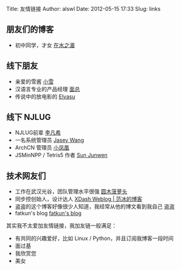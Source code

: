 Title: 友情链接
Author: alswl
Date: 2012-05-15 17:33
Slug: links


## 朋友们的博客 ##

*   初中同学，才女 [在水之湄](http://blog.sina.com.cn/cloverjwj)

## 线下朋友 ##
*   亲爱的雪酱 [小雪](http://sizheng.org/)
*   汉语言专业的产品经理 [面总](http://www.albertgao.com/)
*   传说中的放电影的 [Elvasu](http://qingge.me/)

## 线下 NJLUG ##

*   NJLUG前辈 [李凡希](http://www.freemindworld.com/blog)
*   一名系统管理员 [Jasey Wang](http://jaseywang.me/)
*   ArchCN 管理员 [小凤凰](https://www.google.com/reader/view/#)
*   JSMinNPP / Tetris5 作者 [Sun Junwen](http://sunblog.72pines.com/)

## 技术网友们 ##

*   工作在武汉光谷，团队管理水平很强 [圆木菠萝头](http://blog.boluotou.com/)
*   同步控创始人，设计达人 [XDash Weblog | 范冰的博客](http://www.fanbing.net/)
*   盗盗的这个博客好像很少人知道，我经常从他的博文看到我自己 [盗盗](http://daodao.org/)
*   fatkun's blog [fatkun's blog](http://fatkun.com/)

其实我不太爱加友情链接，我加友链一般满足：

*   有共同的兴趣爱好，比如 Linux / Python，并且订阅我博客一段时间
*   面过基
*   我欣赏您
*   美女

